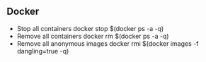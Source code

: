 ## Docker

* Stop all containers
docker stop $(docker ps -a -q)
* Remove all containers
docker rm $(docker ps -a -q)
* Remove all anonymous images
docker rmi $(docker images -f dangling=true -q)
